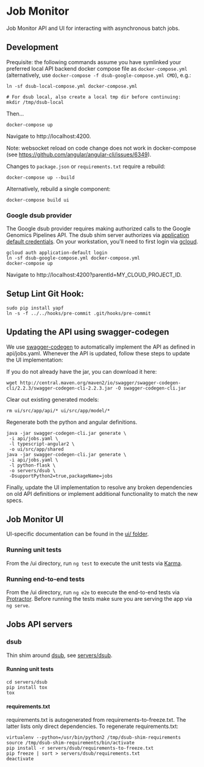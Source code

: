 # Job Monitor

Job Monitor API and UI for interacting with asynchronous batch jobs.

## Development

Prequisite: the following commands assume you have symlinked your preferred
local API backend docker compose file as `docker-compose.yml` (alternatively,
use `docker-compose -f dsub-google-compose.yml CMD`), e.g.:

```
ln -sf dsub-local-compose.yml docker-compose.yml

# For dsub local, also create a local tmp dir before continuing:
mkdir /tmp/dsub-local
```

Then...

```
docker-compose up
```

Navigate to http://localhost:4200.

Note: websocket reload on code change does not work in docker-compose (see
https://github.com/angular/angular-cli/issues/6349).

Changes to `package.json` or `requirements.txt` require a rebuild:

```
docker-compose up --build
```

Alternatively, rebuild a single component:

```
docker-compose build ui
```

### Google dsub provider

The Google dsub provider requires making authorized calls to the Google Genomics
Pipelines API. The dsub shim server authorizes via [application default
credentials](https://developers.google.com/identity/protocols/application-default-credentials).
On your workstation, you'll need to first login via [gcloud](https://cloud.google.com/sdk/docs/quickstarts).

```
gcloud auth application-default login
ln -sf dsub-google-compose.yml docker-compose.yml
docker-compose up
```

Navigate to http://localhost:4200?parentId=MY_CLOUD_PROJECT_ID.

## Setup Lint Git Hook:
```
sudo pip install yapf
ln -s -f ../../hooks/pre-commit .git/hooks/pre-commit
```

## Updating the API using swagger-codegen

We use [swagger-codegen](https://github.com/swagger-api/swagger-codegen) to automatically implement the API as defined in api/jobs.yaml.
Whenever the API is updated, follow these steps to update the UI implementation:

If you do not already have the jar, you can download it here:
```
wget http://central.maven.org/maven2/io/swagger/swagger-codegen-cli/2.2.3/swagger-codegen-cli-2.2.3.jar -O swagger-codegen-cli.jar
```

Clear out existing generated models:
```
rm ui/src/app/api/* ui/src/app/model/*
```

Regenerate both the python and angular definitions.
```
java -jar swagger-codegen-cli.jar generate \
 -i api/jobs.yaml \
 -l typescript-angular2 \
 -o ui/src/app/shared
java -jar swagger-codegen-cli.jar generate \
 -i api/jobs.yaml \
 -l python-flask \
 -o servers/dsub \
 -DsupportPython2=true,packageName=jobs
```

Finally, update the UI implementation to resolve any broken dependencies on old API definitions or implement additional functionality to match the new specs.

## Job Monitor UI

UI-specific documentation can be found in the [ui/ folder](ui/README.md).

### Running unit tests

From the /ui directory, run `ng test` to execute the unit tests via [Karma](https://karma-runner.github.io).

### Running end-to-end tests

From the /ui directory, run `ng e2e` to execute the end-to-end tests via [Protractor](http://www.protractortest.org/).
Before running the tests make sure you are serving the app via `ng serve`.

## Jobs API servers

### dsub

Thin shim around [dsub](https://github.com/googlegenomics/dsub), see
[servers/dsub](servers/dsub).

#### Running unit tests

```
cd servers/dsub
pip install tox
tox
```

#### requirements.txt

requirements.txt is autogenerated from requirements-to-freeze.txt. The latter
lists only direct dependencies. To regenerate requirements.txt:

```
virtualenv --python=/usr/bin/python2 /tmp/dsub-shim-requirements
source /tmp/dsub-shim-requirements/bin/activate
pip install -r servers/dsub/requirements-to-freeze.txt
pip freeze | sort > servers/dsub/requirements.txt
deactivate
```
